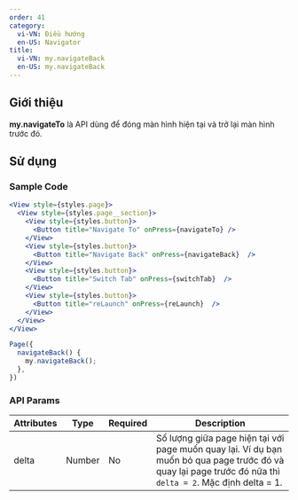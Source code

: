 ```yaml
---
order: 41
category:
  vi-VN: Điều hướng
  en-US: Navigator
title: 
  vi-VN: my.navigateBack
  en-US: my.navigateBack
---
```


## Giới thiệu

**my.navigateTo** là API dùng để đóng màn hình hiện tại và trở lại màn hình trước đó.

## Sử dụng

### Sample Code

```jsx
<View style={styles.page}>
  <View style={styles.page__section}>
    <View style={styles.button}>
      <Button title="Navigate To" onPress={navigateTo} />
    </View>
    <View style={styles.button}>
      <Button title="Navigate Back" onPress={navigateBack}  />
    </View>
    <View style={styles.button}>
      <Button title="Switch Tab" onPress={switchTab}  />
    </View>
    <View style={styles.button}>
      <Button title="reLaunch" onPress={reLaunch}  />
    </View>
  </View>
</View>
```

```js
Page({
  navigateBack() {
    my.navigateBack();
  },
})
```

### API Params

| Attributes | Type   | Required | Description                                                                                                                                                 |
| ---------- | ------ | -------- | ----------------------------------------------------------------------------------------------------------------------------------------------------------- |
| delta      | Number | No       | Số lượng giữa page hiện tại với page muốn quay lại. Ví dụ bạn muốn bỏ qua page trước đó và quay lại page trước đó nữa thì `delta = 2`. Mặc định delta = 1. |
